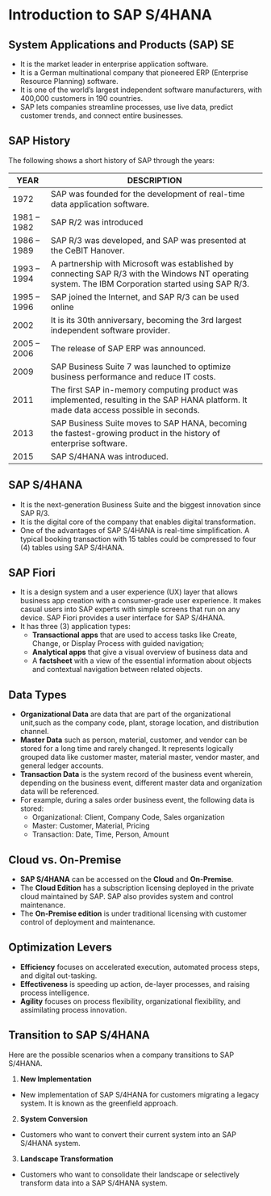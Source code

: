 # Introduction to SAP S/4HANA

## System Applications and Products (SAP) SE 
- It is the market leader in enterprise application software.
- It is a German multinational company that pioneered ERP (Enterprise Resource Planning) software.
- It is one of the world’s largest independent software manufacturers, with 400,000 customers in 190 countries.
- SAP lets companies streamline processes, use live data, predict customer trends, and connect entire businesses.

## SAP History
The following shows a short history of SAP through the years:

| YEAR | DESCRIPTION |
|------|-------------|
| 1972 | SAP was founded for the development of real-time data application software. |
| 1981 – 1982 | SAP R/2 was introduced |
| 1986 – 1989 | SAP R/3 was developed, and SAP was presented at the CeBIT Hanover. |
| 1993 – 1994 | A partnership with Microsoft was established by connecting SAP R/3 with the Windows NT operating system. The IBM Corporation started using SAP R/3. |
| 1995 – 1996 | SAP joined the Internet, and SAP R/3 can be used online |
| 2002 | It is its 30th anniversary, becoming the 3rd largest independent software provider. |
| 2005 – 2006 | The release of SAP ERP was announced. |
| 2009 | SAP Business Suite 7 was launched to optimize business performance and reduce IT costs. |
| 2011 | The first SAP in-memory computing product was implemented, resulting in the SAP HANA platform. It made data access possible in seconds. |
| 2013 | SAP Business Suite moves to SAP HANA, becoming the fastest-growing product in the history of enterprise software. |
| 2015 | SAP S/4HANA was introduced. |

## SAP S/4HANA
- It is the next-generation Business Suite and the biggest innovation since SAP R/3.
- It is the digital core of the company that enables digital transformation.
- One of the advantages of SAP S/4HANA is real-time simplification. A typical booking transaction with 15 tables
could be compressed to four (4) tables using SAP S/4HANA.

## SAP Fiori
- It is a design system and a user experience (UX) layer that allows business app creation with a consumer-grade
user experience. It makes casual users into SAP experts with simple screens that run on any device. SAP Fiori
provides a user interface for SAP S/4HANA.
- It has three (3) application types:
  - **Transactional apps** that are used to access tasks like Create, Change, or Display Process with
guided navigation;
  - **Analytical apps** that give a visual overview of business data and
  - A **factsheet** with a view of the essential information about objects and contextual navigation
between related objects.

## Data Types
- **Organizational Data** are data that are part of the organizational unit,such as the company code, plant, storage location, and distribution channel.
- **Master Data** such as person, material, customer, and vendor can be stored for a long time and rarely changed. It represents logically grouped data like customer master, material master, vendor master, and general ledger accounts.
- **Transaction Data** is the system record of the business event wherein, depending on the business event, different master data and organization data will be referenced.
- For example, during a sales order business event, the following data is stored:
  - Organizational: Client, Company Code, Sales organization
  - Master: Customer, Material, Pricing
  - Transaction: Date, Time, Person, Amount

## Cloud vs. On-Premise
- **SAP S/4HANA** can be accessed on the **Cloud** and **On-Premise**.
- The **Cloud Edition** has a subscription licensing deployed in the private cloud maintained by SAP. SAP also provides system and control maintenance.
- The **On-Premise edition** is under traditional licensing with customer control of deployment and maintenance.

## Optimization Levers
- **Efficiency** focuses on accelerated execution, automated process steps, and digital out-tasking.
- **Effectiveness** is speeding up action, de-layer processes, and raising process intelligence.
- **Agility** focuses on process flexibility, organizational flexibility, and assimilating process innovation.

## Transition to SAP S/4HANA
Here are the possible scenarios when a company transitions to SAP S/4HANA.

1. **New Implementation**
- New implementation of SAP S/4HANA for customers migrating a legacy system. It is known as the greenfield approach.

2. **System Conversion**
- Customers who want to convert their current system into an SAP S/4HANA system.

3. **Landscape Transformation**
- Customers who want to consolidate their landscape or selectively transform data into a SAP S/4HANA system.

